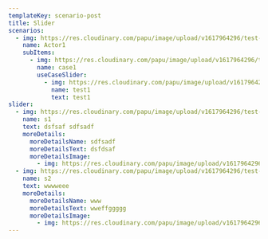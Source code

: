 ```yaml
---
templateKey: scenario-post
title: Slider
scenarios:
  - img: https://res.cloudinary.com/papu/image/upload/v1617964296/test-image_kza5ja.jpg
    name: Actor1
    subItems:
      - img: https://res.cloudinary.com/papu/image/upload/v1617964296/test-image_kza5ja.jpg
        name: case1
        useCaseSlider:
          - img: https://res.cloudinary.com/papu/image/upload/v1617964296/test-image_kza5ja.jpg
            name: test1
            text: test1
slider:
  - img: https://res.cloudinary.com/papu/image/upload/v1617964296/test-image_kza5ja.jpg
    name: s1
    text: dsfsaf sdfsadf
    moreDetails:
      moreDetailsName: sdfsadf
      moreDetailsText: dsfdsaf
      moreDetailsImage:
        - img: https://res.cloudinary.com/papu/image/upload/v1617964296/test-image_kza5ja.jpg
  - img: https://res.cloudinary.com/papu/image/upload/v1617964296/test-image_kza5ja.jpg
    name: s2
    text: wwwweee
    moreDetails:
      moreDetailsName: www
      moreDetailsText: wweffggggg
      moreDetailsImage:
        - img: https://res.cloudinary.com/papu/image/upload/v1617964296/test-image_kza5ja.jpg
---
```

